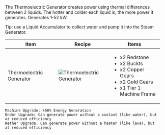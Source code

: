 The Thermoelectric Generator creates power using thermal differences between 2 liquids. The hotter and colder each liquid is, the more power it generates. Generates 1-52 kW.

Tip: use a Liquid Accumulator to collect water and pump it into the Steam Generator.

| Item | Recipe | Items |
|------|--------|-------|
| Thermoelectric Generator | ![Thermoelectric Generator](https://cdn.discordapp.com/attachments/739536694398812230/879390587399311390/thermoelectric_generator.png) | <ul><li>x2 Redstone</li><li>x2 Buckts</li><li>x2 Copper Gears</li><li>x2 Gold Gears</li><li>x1 Tier 1 Machine Frame</li></ul> |

```
Machine Upgrade: +50% Energy Generation
Ender Upgrade: Can generate power without a coolant (like water), but at reduced efficiency
Nether Upgrade: Can generate power without a heater (like lava), but at reduced efficiency
```